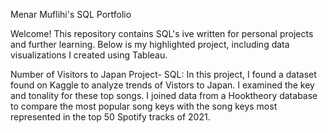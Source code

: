 Menar Muflihi's SQL Portfolio

Welcome! This repository contains SQL's ive written for personal projects and further learning. Below is my highlighted project, including data visualizations I created using Tableau. 

Number of Visitors to Japan Project- SQL: In this project, I found a dataset found on Kaggle to analyze trends of Vistors to Japan. I examined the key and tonality for these top songs. I joined data from a Hooktheory database to compare the most popular song keys with the song keys most represented in the top 50 Spotify tracks of 2021.




